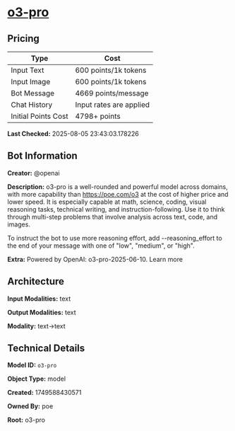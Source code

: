 # [o3-pro](https://poe.com/o3-pro)

## Pricing

| Type | Cost |
|------|------|
| Input Text | 600 points/1k tokens |
| Input Image | 600 points/1k tokens |
| Bot Message | 4669 points/message |
| Chat History | Input rates are applied |
| Initial Points Cost | 4798+ points |

**Last Checked:** 2025-08-05 23:43:03.178226


## Bot Information

**Creator:** @openai

**Description:** o3-pro is a well-rounded and powerful model across domains, with more capability than https://poe.com/o3 at the cost of higher price and lower speed. It is especially capable at math, science, coding, visual reasoning tasks, technical writing, and instruction-following. Use it to think through multi-step problems that involve analysis across text, code, and images. 

To instruct the bot to use more reasoning effort, add --reasoning_effort to the end of your message with one of "low", "medium", or "high".

**Extra:** Powered by OpenAI: o3-pro-2025-06-10. Learn more


## Architecture

**Input Modalities:** text

**Output Modalities:** text

**Modality:** text->text


## Technical Details

**Model ID:** `o3-pro`

**Object Type:** model

**Created:** 1749588430571

**Owned By:** poe

**Root:** o3-pro
